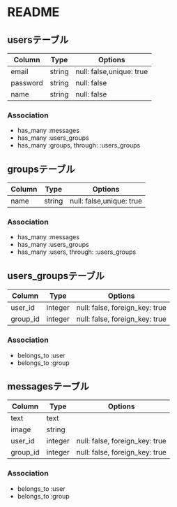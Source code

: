 # README
## usersテーブル
|Column|Type|Options|
|------|----|-------|
|email|string|null: false,unique: true|
|password|string|null: false|
|name|string|null: false|
### Association
-  has_many :messages
-  has_many :users_groups
-  has_many :groups, through: :users_groups

## groupsテーブル
|Column|Type|Options|
|------|----|-------|
|name|string|null: false,unique: true|
### Association
-  has_many :messages
-  has_many :users_groups
-  has_many :users, through: :users_groups

## users_groupsテーブル
|Column|Type|Options|
|------|----|-------|
|user_id|integer|null: false, foreign_key: true|
|group_id|integer|null: false, foreign_key: true|
### Association
-  belongs_to :user
-  belongs_to :group

## messagesテーブル
|Column|Type|Options|
|------|----|-------|
|text|text||
|image|string||
|user_id|integer|null: false, foreign_key: true|
|group_id|integer|null: false, foreign_key: true|
### Association
-  belongs_to :user
-  belongs_to :group
